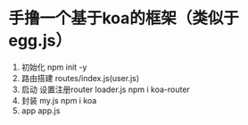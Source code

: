 # 手撸一个基于koa的框架（类似于egg.js）

1. 初始化
npm init -y
2. 路由搭建
routes/index.js(user.js)
3. 启动 设置注册router
loader.js
npm i koa-router
4. 封装
my.js
npm i koa
5. app
app.js
